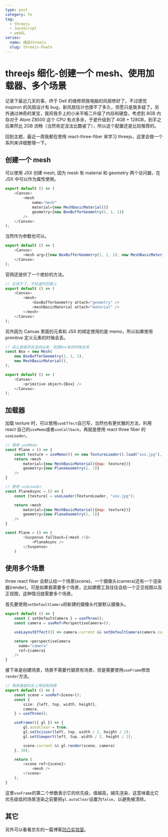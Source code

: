 ```yaml
---
type: post
category: fe
tag:
  - threejs
  - JavaScript
  - webGL
series:
  name: 细品threejs
  slug: threejs-howto
---
```


# threejs 细化-创建一个 mesh、使用加载器、多个场景

记录下最近几天的事，终于 Dell 的维修把我电脑的风扇修好了，不过感觉 inspiron 的风扇设计有 bug，新风扇估计也撑不了多久，但愿只是我多疑了。另外通过神奇的某宝，我将我手上的小米平板二升级了内存和硬盘，考虑到 8GB 内存对于 Atom Z8500 这个 CPU 有点多余，于是升级到了 4GB + 128GB，到手之后果然比 2GB 流畅（当然肯定没法比酷睿了），所以这个配置还是比较推荐的。

回到主题，最近一周我都在使用 react-three-fiber 来学习 threejs，这里会做一个系列来详细整理一下。

## 创建一个 mesh

可以使用 JSX 创建 mesh, 因为 mesh 有 material 和 geometry 两个访问器，在 JSX 中可以作为属性使用。

```js
export default () => (
    <Canvas>
        <mesh
            name="mesh"
            material={new MeshBasicMaterial()}
            geometry={new BoxBufferGeometry(1, 1, 1)}
        />
    </Canvas>
);
```

当然作为参数也可以。

```js
export default () => (
    <Canvas>
        <mesh arg={[new BoxBufferGeometry(1, 1, 1), new MeshBasicMaterial()]}/>
    </Canvas>
);
```

官网还提供了一个绝妙的方法。

```js
// 实现不了，不知道咋回事儿
export default () => (
    <Canvas>
        <mesh>
            <boxBufferGeometry attach="geometry" />
            <meshBasicMaterial attach="material" />
        </mesh>
    </Canvas>
);
```

另外因为 Canvas 里面的元素和 JSX 的绑定使用的是 memo，所以如果使用 primitive 定义元素的时候会丢。

```js
// 这么做虽然会渲染出来，但是Box有的时候会丢
const Box = new Mesh(
    new BoxBufferGeometry(1, 1, 1),
    new MeshBasicMaterial(),
);

export default () => (
    <Canvas>
        <primitive object={Box} />
    </Canvas>
);
```

## 加载器

加载 texture 时，可以使用`useEffect`自己写，当然也有更优雅的方法，利用 react 自己的`useMemo`或者`useCallback`，再就是使用 react three fiber 的`useLoader`。

```js
// 使用 useMemo
const Plane = () => {
    const texture = useMemo(() => new TextureLoader().load("xxx.jpg"), [])
    return <mesh
        material={new MeshBasicMaterial({map: texture})}
        geometry={new PlaneGeometry(1, 1)}
    />
}
```

```js
// 使用 useLoader
const PlaneAsync = () => {
    const [texture] = useLoader(TextureLoader, "xxx.jpg");

    return <mesh
        material={new MeshBasicMaterial({map: texture})}
        geometry={new PlaneGeometry(1, 1)}
    />
}

const Plane = () => (
        <Suspense fallback={<mesh />}>
            <PlaneAsync />
        </Suspense>
    )
```

## 使用多个场景

three react fiber 会默认给一个场景(scene)、一个摄像头(camera)还有一个渲染器(render)。可是如果我需要多个场景，比如建模工具往往会给一个正交视图以及正视图，这种情况就需要多个场景。

首先要使用`setDefaultCamera`将新建的摄像头代替默认摄像头。

```ts
export default () => {
    const { setDefaultCamera } = useThree();
    const camera = useRef<PerspectiveCamera>();

    useLayoutEffect(() => camera.current && setDefaultCamera(camera.current), [])

    return <perspectiveCamera
      name="camera"
      ref={camera}
    />
}
```

接下来是创建场景，场景不需要代替原有场景，但是需要使用`useFrame`修改`render`方法。

```ts
// 再原画面的左上角绘制场景
export default () => {
    const scene = useRef<Scene>();
    const {
        size: {left, top, width, height},
        camera,
    } = useThree();

    useFrame(({ gl }) => {
        gl.autoClear = true;
        gl.setScissor(left, top, width / 2, height / 2);
        gl.setViewport(left, top, width / 2, height / 2);

        scene.current && gl.render(scene, camera)
    }, 10);

    return (
        <scene ref={scene}>
            <mesh />
        </scene>
    );
}
```

这里`useFrame`的第二个参数表示它的优先级，值越高，越先渲染，这意味着比它优先级低的场景渲染之前要把`gl.autoClear`设置为`false`，以避免被清除。

## 其它

另外可以看看京东的一篇博客[凹凸实验室](https://aotu.io/notes/2018/10/18/cannonjs/index.html)。
